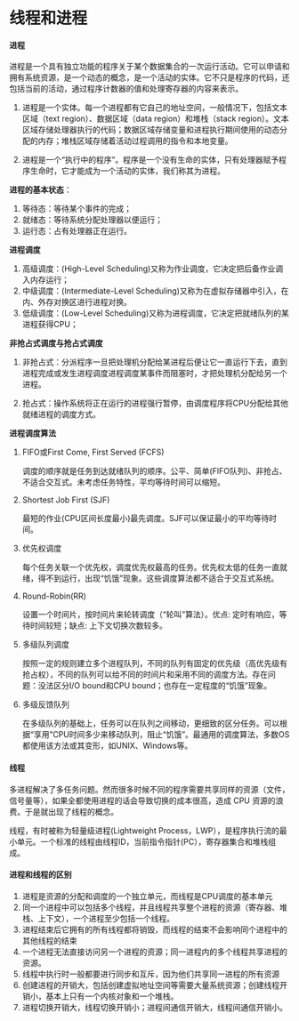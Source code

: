 # 线程和进程

#### 进程

进程是一个具有独立功能的程序关于某个数据集合的一次运行活动。它可以申请和拥有系统资源，是一个动态的概念，是一个活动的实体。它不只是程序的代码，还包括当前的活动，通过程序计数器的值和处理寄存器的内容来表示。

1. 进程是一个实体。每一个进程都有它自己的地址空间，一般情况下，包括文本区域（text region）、数据区域（data region）和堆栈（stack region）。文本区域存储处理器执行的代码；数据区域存储变量和进程执行期间使用的动态分配的内存；堆栈区域存储着活动过程调用的指令和本地变量。

2. 进程是一个“执行中的程序”。程序是一个没有生命的实体，只有处理器赋予程序生命时，它才能成为一个活动的实体，我们称其为进程。

**进程的基本状态**：

1. 等待态：等待某个事件的完成；
2. 就绪态：等待系统分配处理器以便运行；
3. 运行态：占有处理器正在运行。

**进程调度**

1. 高级调度：\(High-Level Scheduling\)又称为作业调度，它决定把后备作业调入内存运行；
2. 中级调度：\(Intermediate-Level Scheduling\)又称为在虚拟存储器中引入，在内、外存对换区进行进程对换。
3. 低级调度：\(Low-Level Scheduling\)又称为进程调度，它决定把就绪队列的某进程获得CPU；

**非抢占式调度与抢占式调度**

1. 非抢占式：分派程序一旦把处理机分配给某进程后便让它一直运行下去，直到进程完成或发生进程调度进程调度某事件而阻塞时，才把处理机分配给另一个进程。

2. 抢占式：操作系统将正在运行的进程强行暂停，由调度程序将CPU分配给其他就绪进程的调度方式。

**进程调度算法**

1. FIFO或First Come, First Served \(FCFS\)

   调度的顺序就是任务到达就绪队列的顺序。公平、简单\(FIFO队列\)、非抢占、不适合交互式。未考虑任务特性，平均等待时间可以缩短。

2. Shortest Job First \(SJF\)

   最短的作业\(CPU区间长度最小\)最先调度。SJF可以保证最小的平均等待时间。

3. 优先权调度

   每个任务关联一个优先权，调度优先权最高的任务。优先权太低的任务一直就绪，得不到运行，出现“饥饿”现象。这些调度算法都不适合于交互式系统。

4. Round-Robin\(RR\)

   设置一个时间片，按时间片来轮转调度（“轮叫”算法）。优点: 定时有响应，等待时间较短；缺点: 上下文切换次数较多。

5. 多级队列调度

   按照一定的规则建立多个进程队列，不同的队列有固定的优先级（高优先级有抢占权），不同的队列可以给不同的时间片和采用不同的调度方法。存在问题：没法区分I/O bound和CPU bound；也存在一定程度的“饥饿”现象。

6. 多级反馈队列

   在多级队列的基础上，任务可以在队列之间移动，更细致的区分任务。可以根据“享用”CPU时间多少来移动队列，阻止“饥饿”。最通用的调度算法，多数OS都使用该方法或其变形，如UNIX、Windows等。

#### 线程

多进程解决了多任务问题。然而很多时候不同的程序需要共享同样的资源（文件，信号量等），如果全都使用进程的话会导致切换的成本很高，造成 CPU 资源的浪费。于是就出现了线程的概念。

线程，有时被称为轻量级进程\(Lightweight Process，LWP），是程序执行流的最小单元。一个标准的线程由线程ID，当前指令指针\(PC），寄存器集合和堆栈组成。

#### 进程和线程的区别

1. 进程是资源的分配和调度的一个独立单元，而线程是CPU调度的基本单元
2. 同一个进程中可以包括多个线程，并且线程共享整个进程的资源（寄存器、堆栈、上下文），一个进程至少包括一个线程。
3. 进程结束后它拥有的所有线程都将销毁，而线程的结束不会影响同个进程中的其他线程的结束
4. 一个进程无法直接访问另一个进程的资源；同一进程内的多个线程共享进程的资源。
5. 线程中执行时一般都要进行同步和互斥，因为他们共享同一进程的所有资源
6. 创建进程的开销大，包括创建虚拟地址空间等需要大量系统资源；创建线程开销小，基本上只有一个内核对象和一个堆栈。
7. 进程切换开销大，线程切换开销小；进程间通信开销大，线程间通信开销小。




